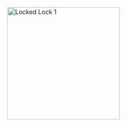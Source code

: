 <img width="256" alt="Locked Lock 1" src="https://github.com/user-attachments/assets/68174233-1565-4794-8baa-9b890f8164bc" />
